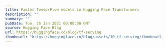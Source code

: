 ```yaml
---
title: Faster TensorFlow models in Hugging Face Transformers
description: ""
summary: ""
pubDate: Tue, 26 Jan 2021 00:00:00 GMT
source: Hugging Face Blog
url: https://huggingface.co/blog/tf-serving
thumbnail: "https://huggingface.co/blog/assets/10_tf-serving/thumbnail.png"
---
```


